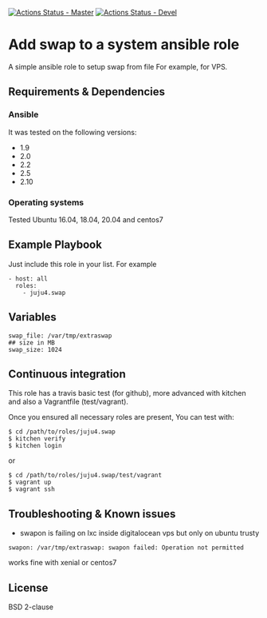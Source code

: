 [![Actions Status - Master](https://github.com/juju4/ansible-swap/workflows/AnsibleCI/badge.svg)](https://github.com/juju4/ansible-swap/actions?query=branch%3Amaster)
[![Actions Status - Devel](https://github.com/juju4/ansible-swap/workflows/AnsibleCI/badge.svg?branch=devel)](https://github.com/juju4/ansible-swap/actions?query=branch%3Adevel)

# Add swap to a system ansible role

A simple ansible role to setup swap from file
For example, for VPS.

## Requirements & Dependencies

### Ansible
It was tested on the following versions:
 * 1.9
 * 2.0
 * 2.2
 * 2.5
 * 2.10

### Operating systems

Tested Ubuntu 16.04, 18.04, 20.04 and centos7

## Example Playbook

Just include this role in your list.
For example

```
- host: all
  roles:
    - juju4.swap
```

## Variables

```
swap_file: /var/tmp/extraswap
## size in MB
swap_size: 1024
```


## Continuous integration

This role has a travis basic test (for github), more advanced with kitchen and also a Vagrantfile (test/vagrant).

Once you ensured all necessary roles are present, You can test with:
```
$ cd /path/to/roles/juju4.swap
$ kitchen verify
$ kitchen login
```
or
```
$ cd /path/to/roles/juju4.swap/test/vagrant
$ vagrant up
$ vagrant ssh
```

## Troubleshooting & Known issues

* swapon is failing on lxc inside digitalocean vps but only on ubuntu trusty
```
swapon: /var/tmp/extraswap: swapon failed: Operation not permitted
```
works fine with xenial or centos7


## License

BSD 2-clause
